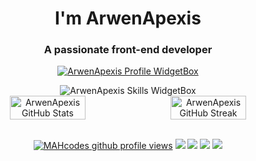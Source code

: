 <div align="center">
<h1 align="center">I'm ArwenApexis</h1>
<h3 align="center">A passionate front-end developer</h3>


<a href="https://github.com/ArwenApexis"><img src="https://github-widgetbox.vercel.app/api/profile?username=ArwenApexis&amp;theme=lightmode&amp;data=followers,repositories,stars,commits" alt="ArwenApexis Profile WidgetBox"></a>


<img src="https://github-widgetbox.vercel.app/api/skills?languages=linux,js,html,css&amp;theme=lightmode" alt="ArwenApexis Skills WidgetBox">
<div style="display:flex;">
<img width="49%" src="https://github-readme-stats.vercel.app/api?username=ArwenApexis&show_icons=true&theme=dark&bg_color=161c1c&hide_border=true&icon_color=00c6ff&title_color=00c6ff&border_radius=16" alt="ArwenApexis GitHub Stats">
<span style="display:inline-block;width:2%"></span>
<img width="49%" src="https://streak-stats.demolab.com/?user=ArwenApexis&theme=dark&background=161c1c&hide_border=true&border_radius=16&ring=00c6ff&fire=00c6ff&currStreakLabel=00c6ff" alt="ArwenApexis GitHub Streak">
</div>
<br>

<a href="https://www.github.com/ArwenApexis"><img src="https://komarev.com/ghpvc/?username=ArwenApexis&style=for-the-badge&color=161c1c&label=👁+PROFILE+VIEWS" alt="MAHcodes github profile views" /></a>
<a href="https://www.linux.org"><img src="https://img.shields.io/badge/OS-Macos-e06c75?style=for-the-badge&logoColor=00c6ff&logo=macos&color=161c1c" /></a>
<a href="https://archlinux.org"><img src="https://img.shields.io/badge/DISTRO-Arch-56b6c2?style=for-the-badge&logo=arch-linux&logoColor=00c6ff&color=161c1c" /></a>
<a href="https://userbase.kde.org/KWin"><img src="https://img.shields.io/badge/WM-KWin-005577?style=for-the-badge&logo=KWin&color=161c1c&logoColor=00c6ff" /></a>
<a href="https://kate-editor.org/"><img src="https://img.shields.io/badge/IDE-KATE-98c379?style=for-the-badge&logo=kate&color=161c1c&logoColor=00c6ff" /></a>

